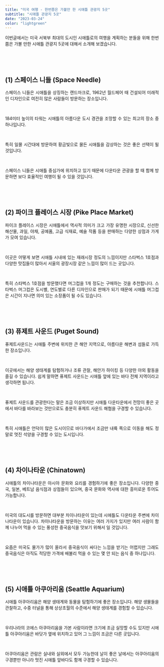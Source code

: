 ```yaml
---
title: "미국 여행 - 한번쯤은 가볼만 한 시애틀 관광지 5곳"
subtitle: "시애틀 관광지 5곳"
date: "2023-03-24"
color: "lightgreen"
---
```




<p style="text-align: justify;" data-ke-size="size16">이번글에서는 미국 서북부 최대의 도시인 시애틀로의 여행을 계획하는 분들을 위해 한번쯤은 가볼 만한 시애틀 관광지 5곳에 대해서 소개해 보겠습니다.</p>
<p style="text-align: justify;" data-ke-size="size16"><br></p>
<p style="text-align: justify;" data-ke-size="size16"><br></p>
<h2 style="text-align: justify;" data-ke-size="size26">(1) 스페이스 니들 (Space Needle)</h2>
<p style="text-align: justify;" data-ke-size="size16">스페이스 니들은 시애틀을 상징하는 랜드마크로, 1962년 월드페어 때 건설되어 미래적인 디자인으로 여전히 많은 사람들이 방문하는 장소입니다.</p>
<p style="text-align: justify;" data-ke-size="size16"><br></p>
<p style="text-align: justify;" data-ke-size="size16">184미터 높이의 타워는 시애틀의 아름다운 도시 경관을 조망할 수 있는 최고의 장소 중 하나입니다.</p>
<p style="text-align: justify;" data-ke-size="size16"><br></p>
<p style="text-align: justify;" data-ke-size="size16">특히 일몰 시간대에 방문하여 황금빛으로 물든 시애틀을 감상하는 것은 좋은 선택이 될 것입니다.</p>
<p style="text-align: justify;" data-ke-size="size16"><br></p>
<p style="text-align: justify;" data-ke-size="size16">스페이스 니들은 시애틀 중심가에 위치하고 있기 때문에 다운타운 관광을 할 때 함께 방문하면 보다 효율적인 여행이 될 수 있을 것입니다.</p>
<p style="text-align: justify;" data-ke-size="size16"><br></p>
<p style="text-align: justify;" data-ke-size="size16"><br></p>
<h2 style="text-align: justify;" data-ke-size="size26">(2) 파이크 플레이스 시장 (Pike Place Market)</h2>
<p style="text-align: justify;" data-ke-size="size16">파이크 플레이스 시장은 시애틀에서 역사적 의미가 크고 가장 유명한 시장으로, 신선한 해산물, 과일, 야채, 공예품, 고급 식재료, 예술 작품 등을 판매하는 다양한 상점과 가게가 모여 있습니다.</p>
<p style="text-align: justify;" data-ke-size="size16"><br></p>
<p style="text-align: justify;" data-ke-size="size16">이곳은 어떻게 보면 시애틀 시내에 있는 재래시장 정도의 느낌이지만 스타벅스 1호점과 다양한 맛집들이 많아서 서울의 광장시장 같은 느낌이 많이 드는 곳입니다.</p>
<p style="text-align: justify;" data-ke-size="size16"><br></p>
<p style="text-align: justify;" data-ke-size="size16">특히 스타벅스 1호점을 방문했다면 머그컵을 1개 정도는 구매하는 것을 추천합니다. 스타벅스 머그컵은 도시별, 연도별로 다른 디자인으로 판매가 되기 때문에 시애틀 머그컵은 시간이 지나면 의미 있는 소장품이 될 수도 있습니다.</p>
<p style="text-align: justify;" data-ke-size="size16"><br></p>
<p style="text-align: justify;" data-ke-size="size16"><br></p>
<h2 style="text-align: justify;" data-ke-size="size26">(3) 퓨제트 사운드 (Puget Sound)</h2>
<p style="text-align: justify;" data-ke-size="size16">퓨제트사운드는 시애틀 주변에 위치한 큰 해안 지역으로, 아름다운 해변과 섬들로 가득한 장소입니다.</p>
<p style="text-align: justify;" data-ke-size="size16"><br></p>
<p style="text-align: justify;" data-ke-size="size16">이곳에서는 해양 생태계를 탐험하거나 조류 관찰, 해안가 하이킹 등 다양한 야외 활동을 즐길 수 있습니다. 쉽게 말하면 퓨제트 사운드는 시애틀 앞에 있는 바다 전체 지역이라고 생각하면 됩니다.</p>
<p style="text-align: justify;" data-ke-size="size16"><br></p>
<p style="text-align: justify;" data-ke-size="size16">퓨제트 사운드를 관광한다는 말은 조금 이상하지만 시애틀 다운타운에서 전망이 좋은 곳에서 바다를 바라보는 것만으로도 충분히 퓨제트 사운드 해협을 구경할 수 있습니다.</p>
<p style="text-align: justify;" data-ke-size="size16"><br></p>
<p style="text-align: justify;" data-ke-size="size16">특히 시애틀은 언덕이 많은 도시이므로 바다가에서 조금만 내륙 쪽으로 이동을 해도 정말로 멋진 석양을 구경할 수 있는 도시입니다.</p>
<p style="text-align: justify;" data-ke-size="size16"><br></p>
<p style="text-align: justify;" data-ke-size="size16"><br></p>
<h2 style="text-align: justify;" data-ke-size="size26">(4) 차이나타운 (Chinatown)</h2>
<p style="text-align: justify;" data-ke-size="size16">시애틀의 차이나타운은 아시아 문화와 요리를 경험하기에 좋은 장소입니다. 다양한 중국, 일본, 베트남 음식점과 상점들이 있으며, 중국 문화와 역사에 대한 흥미로운 투어도 가능합니다.</p>
<p style="text-align: justify;" data-ke-size="size16"><br></p>
<p style="text-align: justify;" data-ke-size="size16">미국의 대도시를 방문하면 대부분 차이나타운이 있는데 시애틀도 다운타운 주변에 차이나타운이 있습니다. 차이나타운을 방문하는 이유는 여러 가지가 있지만 여러 사람이 함께 나누어 먹을 수 있는 풍성한 중국음식을 맛보기 위해서 일 것입니다.</p>
<p style="text-align: justify;" data-ke-size="size16"><br></p>
<p style="text-align: justify;" data-ke-size="size16">요즘은 미국도 물가가 많이 올라서 중국음식이 싸다는 느낌을 받기는 어렵지만 그래도 중국음식은 아직도 적당한 가격에 배불리 먹을 수 있는 몇 안 되는 음식 중 하나입니다.</p>
<p style="text-align: justify;" data-ke-size="size16"><br></p>
<p style="text-align: justify;" data-ke-size="size16"><br></p>
<h2 style="text-align: justify;" data-ke-size="size26">(5) 시애틀 아쿠아리움 (Seattle Aquarium)</h2>
<p style="text-align: justify;" data-ke-size="size16">시애틀 아쿠아리움은 해양 생태계와 동물을 탐험하기에 좋은 장소입니다. 해양 생물들을 관찰하고, 수중 터널을 통해 상상초월의 수준에서 해양 생태계를 경험할 수 있습니다.</p>
<p style="text-align: justify;" data-ke-size="size16"><br></p>
<p style="text-align: justify;" data-ke-size="size16">우리나라의 코에스 아쿠아리움을 가본 사람이라면 크기에 조금 실망할 수도 있지만 시애틀 아쿠아리움은 바닷가 옆에 위치하고 있어 그 느낌이 조금은 다른 곳입니다.</p>
<p style="text-align: justify;" data-ke-size="size16"><br></p>
<p style="text-align: justify;" data-ke-size="size16">아쿠아리움은 관람은 실내와 실외에서 모두 가능한데 날이 좋은 날에서는 아쿠아리움의 구경뿐만 아니라 멋진 시애틀 앞바다도 함께 구경할 수 있습니다.</p>
<p style="text-align: justify;" data-ke-size="size16"><br></p>